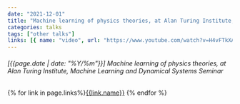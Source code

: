 ```yaml
---
date: "2021-12-01"
title: "Machine learning of physics theories, at Alan Turing Institute, Machine Learning and Dynamical Systems Seminar"
categories: talks
tags: ["other talks"]
links: [{ name: "video", url: "https://www.youtube.com/watch?v=H4vFTkXAj6M" }]
---
```


###### [{{page.date | date: "%Y/%m"}}] Machine learning of physics theories, at Alan Turing Institute, Machine Learning and Dynamical Systems Seminar

{% for link in page.links%}<span class="badge bg-info"><a href="{{link.url}}">{{link.name}}</a></span> {% endfor %}
